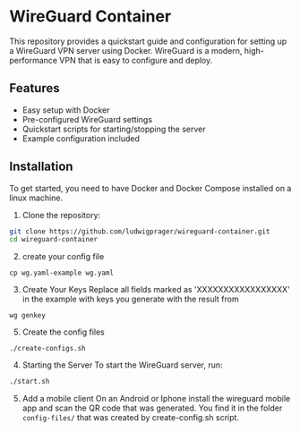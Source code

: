 # WireGuard Container

This repository provides a quickstart guide and configuration for setting up a WireGuard VPN server using Docker. WireGuard is a modern, high-performance VPN that is easy to configure and deploy.

## Features

- Easy setup with Docker
- Pre-configured WireGuard settings
- Quickstart scripts for starting/stopping the server
- Example configuration included

## Installation

To get started, you need to have Docker and Docker Compose installed on a linux machine.

1. Clone the repository:

```bash
git clone https://github.com/ludwigprager/wireguard-container.git
cd wireguard-container
```

2. create your config file

```
cp wg.yaml-example wg.yaml

```

3. Create Your Keys
Replace all fields marked as 'XXXXXXXXXXXXXXXXX' in the example with keys you generate with the result from
```
wg genkey 
```

5. Create the config files
```
./create-configs.sh 
```


4. Starting the Server
To start the WireGuard server, run:

```bash
./start.sh
```

5. Add a mobile client
On an Android or Iphone install the wireguard mobile app and scan the QR code that was generated. You find it in the folder `config-files/` that was created by create-config.sh script.


